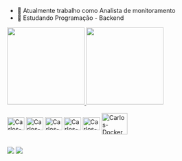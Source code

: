 

- :space_invader: Atualmente trabalho como Analista de monitoramento
- :rocket: Estudando Programação - Backend 
 <div>
  <a href="https://github.com/carv-silva">
   <img height="180em" src="https://github-readme-stats.vercel.app/api?username=carv-silva&show_icons=true&theme=dracula&include_all_commits=true&count_private=true"/>
   <img height="180em" src="https://github-readme-stats.vercel.app/api/top-langs/?username=carv-silva&layout=compact&langs_count=7&theme=dracula"/>
  </a>
</div>
<div style="display: inline_block"><br>
  <img align="center" alt="Carlos-Python" height="30" width="40" img                src="https://cdn.jsdelivr.net/gh/devicons/devicon/icons/python/python-original.svg">
  <img align="center" alt="Carlos-JS" height="30" width="40"                  src="https://cdn.jsdelivr.net/gh/devicons/devicon/icons/javascript/javascript-original.svg">
  <img align="center" alt="Carlos-Ruby" height="30" width="40" 
      src="https://cdn.jsdelivr.net/gh/devicons/devicon/icons/ruby/ruby-plain.svg">
  <img align="center" alt="Carlos-HTML" height="30" width="40" img 
      src="https://cdn.jsdelivr.net/gh/devicons/devicon/icons/html5/html5-original.svg">
  <img align="center" alt="Carlos-CSS" height="30" width="40" img 
      src="https://cdn.jsdelivr.net/gh/devicons/devicon/icons/css3/css3-original.svg">
  <img align="center" alt="Carlos-Docker" height="50" width="60" img
      src="https://cdn.jsdelivr.net/gh/devicons/devicon/icons/docker/docker-original.svg">

</div>
  
  
  ##
  
  
<div>
      <a href = "mailto:carlosvnc@gmail.com "><img src="https://img.shields.io/badge/-Gmail-%23333?style=for-the-badge&logo=gmail&logoColor=white" target="_blank"></a>
      <a href="https://www.linkedin.com/in/carlos-vinicius-rodrigues-3961586b/" target="_blank"><img src="https://img.shields.io/badge/-LinkedIn-%230077B5?style=for-the-badge&logo=linkedin&logoColor=white" target="_blank"></a> 
 </div>
